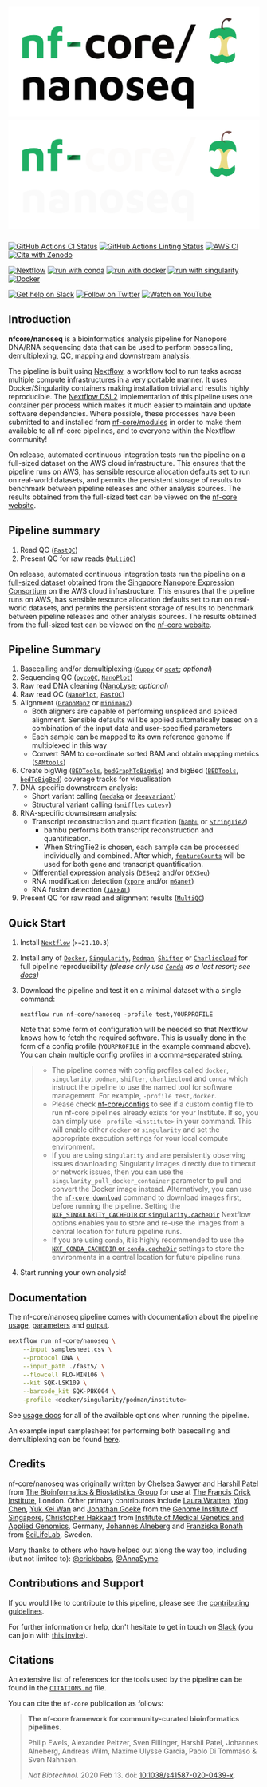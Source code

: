# ![nf-core/nanoseq](docs/images/nf-core-nanoseq_logo_light.png#gh-light-mode-only) ![nf-core/nanoseq](docs/images/nf-core-nanoseq_logo_dark.png#gh-dark-mode-only)

[![GitHub Actions CI Status](https://github.com/nf-core/nanoseq/workflows/nf-core%20CI/badge.svg)](https://github.com/nf-core/nanoseq/actions?query=workflow%3A%22nf-core+CI%22)
[![GitHub Actions Linting Status](https://github.com/nf-core/nanoseq/workflows/nf-core%20linting/badge.svg)](https://github.com/nf-core/nanoseq/actions?query=workflow%3A%22nf-core+linting%22)
[![AWS CI](https://img.shields.io/badge/CI%20tests-Full%20size-FF9900?labelColor=000000&logo=Amazon%20AWS)](https://nf-co.re/nanoseq/results)
[![Cite with Zenodo](http://img.shields.io/badge/DOI-10.5281/zenodo.3697959-1073c8?labelColor=000000)](https://doi.org/10.5281/zenodo.3697959)

[![Nextflow](https://img.shields.io/badge/nextflow%20DSL2-%E2%89%A521.10.3-23aa62.svg?labelColor=000000)](https://www.nextflow.io/)
[![run with conda](http://img.shields.io/badge/run%20with-conda-3EB049?labelColor=000000&logo=anaconda)](https://docs.conda.io/en/latest/)
[![run with docker](https://img.shields.io/badge/run%20with-docker-0db7ed?labelColor=000000&logo=docker)](https://www.docker.com/)
[![run with singularity](https://img.shields.io/badge/run%20with-singularity-1d355c.svg?labelColor=000000)](https://sylabs.io/docs/)
[![Docker](https://img.shields.io/docker/automated/nfcore/nanoseq.svg)](https://hub.docker.com/r/nfcore/nanoseq)

[![Get help on Slack](http://img.shields.io/badge/slack-nf--core%20%23nanoseq-4A154B?labelColor=000000&logo=slack)](https://nfcore.slack.com/channels/nanoseq)
[![Follow on Twitter](http://img.shields.io/badge/twitter-%40nf__core-1DA1F2?labelColor=000000&logo=twitter)](https://twitter.com/nf_core)
[![Watch on YouTube](http://img.shields.io/badge/youtube-nf--core-FF0000?labelColor=000000&logo=youtube)](https://www.youtube.com/c/nf-core)

## Introduction

**nfcore/nanoseq** is a bioinformatics analysis pipeline for Nanopore DNA/RNA sequencing data that can be used to perform basecalling, demultiplexing, QC, mapping and downstream analysis.

The pipeline is built using [Nextflow](https://www.nextflow.io), a workflow tool to run tasks across multiple compute infrastructures in a very portable manner. It uses Docker/Singularity containers making installation trivial and results highly reproducible. The [Nextflow DSL2](https://www.nextflow.io/docs/latest/dsl2.html) implementation of this pipeline uses one container per process which makes it much easier to maintain and update software dependencies. Where possible, these processes have been submitted to and installed from [nf-core/modules](https://github.com/nf-core/modules) in order to make them available to all nf-core pipelines, and to everyone within the Nextflow community!

On release, automated continuous integration tests run the pipeline on a full-sized dataset on the AWS cloud infrastructure. This ensures that the pipeline runs on AWS, has sensible resource allocation defaults set to run on real-world datasets, and permits the persistent storage of results to benchmark between pipeline releases and other analysis sources. The results obtained from the full-sized test can be viewed on the [nf-core website](https://nf-co.re/nanoseq/results).

## Pipeline summary

1. Read QC ([`FastQC`](https://www.bioinformatics.babraham.ac.uk/projects/fastqc/))
2. Present QC for raw reads ([`MultiQC`](http://multiqc.info/))

On release, automated continuous integration tests run the pipeline on a [full-sized dataset](https://github.com/nf-core/test-datasets/tree/nanoseq#full-sized-test-data) obtained from the [Singapore Nanopore Expression Consortium](https://github.com/GoekeLab/sg-nex-data) on the AWS cloud infrastructure. This ensures that the pipeline runs on AWS, has sensible resource allocation defaults set to run on real-world datasets, and permits the persistent storage of results to benchmark between pipeline releases and other analysis sources. The results obtained from the full-sized test can be viewed on the [nf-core website](https://nf-co.re/nanoseq/results).

## Pipeline Summary

1. Basecalling and/or demultiplexing ([`Guppy`](https://nanoporetech.com/nanopore-sequencing-data-analysis) or [`qcat`](https://github.com/nanoporetech/qcat); *optional*)
2. Sequencing QC ([`pycoQC`](https://github.com/a-slide/pycoQC), [`NanoPlot`](https://github.com/wdecoster/NanoPlot))
3. Raw read DNA cleaning ([NanoLyse](https://github.com/wdecoster/nanolyse); *optional*)
4. Raw read QC ([`NanoPlot`](https://github.com/wdecoster/NanoPlot), [`FastQC`](http://www.bioinformatics.babraham.ac.uk/projects/fastqc/))
5. Alignment ([`GraphMap2`](https://github.com/lbcb-sci/graphmap2) or [`minimap2`](https://github.com/lh3/minimap2))
    * Both aligners are capable of performing unspliced and spliced alignment. Sensible defaults will be applied automatically based on a combination of the input data and user-specified parameters
    * Each sample can be mapped to its own reference genome if multiplexed in this way
    * Convert SAM to co-ordinate sorted BAM and obtain mapping metrics ([`SAMtools`](http://www.htslib.org/doc/samtools.html))
6. Create bigWig ([`BEDTools`](https://github.com/arq5x/bedtools2/), [`bedGraphToBigWig`](http://hgdownload.soe.ucsc.edu/admin/exe/)) and bigBed ([`BEDTools`](https://github.com/arq5x/bedtools2/), [`bedToBigBed`](http://hgdownload.soe.ucsc.edu/admin/exe/)) coverage tracks for visualisation
7. DNA-specific downstream analysis:
    * Short variant calling ([`medaka`](https://github.com/nanoporetech/medaka) or [`deepvariant`](https://github.com/google/deepvariant))
    * Structural variant calling ([`sniffles`](https://github.com/fritzsedlazeck/Sniffles) [`cutesv`](https://github.com/tjiangHIT/cuteSV))
8. RNA-specific downstream analysis:
    * Transcript reconstruction and quantification ([`bambu`](https://bioconductor.org/packages/release/bioc/html/bambu.html) or [`StringTie2`](https://ccb.jhu.edu/software/stringtie/))
        * bambu performs both transcript reconstruction and quantification.
        * When StringTie2 is chosen, each sample can be processed individually and combined. After which, [`featureCounts`](http://bioinf.wehi.edu.au/featureCounts/) will be used for both gene and transcript quantification.
    * Differential expression analysis ([`DESeq2`](https://bioconductor.org/packages/release/bioc/html/DESeq2.html) and/or [`DEXSeq`](https://bioconductor.org/packages/release/bioc/html/DEXSeq.html))
    * RNA modification detection ([`xpore`](https://github.com/GoekeLab/xpore) and/or [`m6anet`](https://github.com/GoekeLab/m6anet))
    * RNA fusion detection ([`JAFFAL`](https://github.com/Oshlack/JAFFA))
9. Present QC for raw read and alignment results ([`MultiQC`](https://multiqc.info/docs/))

## Quick Start

1. Install [`Nextflow`](https://www.nextflow.io/docs/latest/getstarted.html#installation) (`>=21.10.3`)

2. Install any of [`Docker`](https://docs.docker.com/engine/installation/), [`Singularity`](https://www.sylabs.io/guides/3.0/user-guide/), [`Podman`](https://podman.io/), [`Shifter`](https://nersc.gitlab.io/development/shifter/how-to-use/) or [`Charliecloud`](https://hpc.github.io/charliecloud/) for full pipeline reproducibility _(please only use [`Conda`](https://conda.io/miniconda.html) as a last resort; see [docs](https://nf-co.re/usage/configuration#basic-configuration-profiles))_

3. Download the pipeline and test it on a minimal dataset with a single command:

    ```console
    nextflow run nf-core/nanoseq -profile test,YOURPROFILE
    ```

    Note that some form of configuration will be needed so that Nextflow knows how to fetch the required software. This is usually done in the form of a config profile (`YOURPROFILE` in the example command above). You can chain multiple config profiles in a comma-separated string.

    > * The pipeline comes with config profiles called `docker`, `singularity`, `podman`, `shifter`, `charliecloud` and `conda` which instruct the pipeline to use the named tool for software management. For example, `-profile test,docker`.
    > * Please check [nf-core/configs](https://github.com/nf-core/configs#documentation) to see if a custom config file to run nf-core pipelines already exists for your Institute. If so, you can simply use `-profile <institute>` in your command. This will enable either `docker` or `singularity` and set the appropriate execution settings for your local compute environment.
    > * If you are using `singularity` and are persistently observing issues downloading Singularity images directly due to timeout or network issues, then you can use the `--singularity_pull_docker_container` parameter to pull and convert the Docker image instead. Alternatively, you can use the [`nf-core download`](https://nf-co.re/tools/#downloading-pipelines-for-offline-use) command to download images first, before running the pipeline. Setting the [`NXF_SINGULARITY_CACHEDIR` or `singularity.cacheDir`](https://www.nextflow.io/docs/latest/singularity.html?#singularity-docker-hub) Nextflow options enables you to store and re-use the images from a central location for future pipeline runs.
    > * If you are using `conda`, it is highly recommended to use the [`NXF_CONDA_CACHEDIR` or `conda.cacheDir`](https://www.nextflow.io/docs/latest/conda.html) settings to store the environments in a central location for future pipeline runs.

4. Start running your own analysis!

## Documentation

The nf-core/nanoseq pipeline comes with documentation about the pipeline [usage](https://nf-co.re/nanoseq/usage), [parameters](https://nf-co.re/nanoseq/parameters) and [output](https://nf-co.re/nanoseq/output).

```bash
nextflow run nf-core/nanoseq \
    --input samplesheet.csv \
    --protocol DNA \
    --input_path ./fast5/ \
    --flowcell FLO-MIN106 \
    --kit SQK-LSK109 \
    --barcode_kit SQK-PBK004 \
    -profile <docker/singularity/podman/institute>
```

See [usage docs](https://nf-co.re/nanoseq/usage) for all of the available options when running the pipeline.

An example input samplesheet for performing both basecalling and demultiplexing can be found [here](assets/samplesheet.csv).

## Credits

nf-core/nanoseq was originally written by [Chelsea Sawyer](https://github.com/csawye01) and [Harshil Patel](https://github.com/drpatelh) from [The Bioinformatics & Biostatistics Group](https://www.crick.ac.uk/research/science-technology-platforms/bioinformatics-and-biostatistics/) for use at [The Francis Crick Institute](https://www.crick.ac.uk/), London. Other primary contributors include [Laura Wratten](https://github.com/lwratten), [Ying Chen](https://github.com/cying111), [Yuk Kei Wan](https://github.com/yuukiiwa) and [Jonathan Goeke](https://github.com/jonathangoeke) from the [Genome Institute of Singapore](https://www.a-star.edu.sg/gis), [Christopher Hakkaart](https://github.com/christopher-hakkaart) from [Institute of Medical Genetics and Applied Genomics](https://www.medizin.uni-tuebingen.de/de/das-klinikum/einrichtungen/institute/medizinische-genetik-und-angewandte-genomik), Germany, [Johannes Alneberg](https://github.com/alneberg) and [Franziska Bonath](https://github.com/FranBonath) from [SciLifeLab](https://www.scilifelab.se/), Sweden.

Many thanks to others who have helped out along the way too, including (but not limited to): [@crickbabs](https://github.com/crickbabs), [@AnnaSyme](https://github.com/AnnaSyme).

## Contributions and Support

If you would like to contribute to this pipeline, please see the [contributing guidelines](.github/CONTRIBUTING.md).

For further information or help, don't hesitate to get in touch on [Slack](https://nfcore.slack.com/channels/nanoseq) (you can join with [this invite](https://nf-co.re/join/slack)).

## Citations

An extensive list of references for the tools used by the pipeline can be found in the [`CITATIONS.md`](CITATIONS.md) file.

You can cite the `nf-core` publication as follows:

> **The nf-core framework for community-curated bioinformatics pipelines.**
>
> Philip Ewels, Alexander Peltzer, Sven Fillinger, Harshil Patel, Johannes Alneberg, Andreas Wilm, Maxime Ulysse Garcia, Paolo Di Tommaso & Sven Nahnsen.
>
> _Nat Biotechnol._ 2020 Feb 13. doi: [10.1038/s41587-020-0439-x](https://dx.doi.org/10.1038/s41587-020-0439-x).

